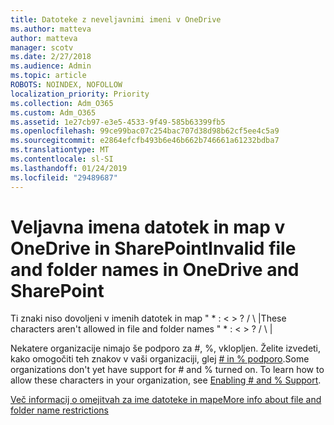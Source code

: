```yaml
---
title: Datoteke z neveljavnimi imeni v OneDrive
ms.author: matteva
author: matteva
manager: scotv
ms.date: 2/27/2018
ms.audience: Admin
ms.topic: article
ROBOTS: NOINDEX, NOFOLLOW
localization_priority: Priority
ms.collection: Adm_O365
ms.custom: Adm_O365
ms.assetid: 1e27cb97-e3e5-4533-9f49-585b63399fb5
ms.openlocfilehash: 99ce99bac07c254bac707d38d98b62cf5ee4c5a9
ms.sourcegitcommit: e2864efcfb493b6e46b662b746661a61232bdba7
ms.translationtype: MT
ms.contentlocale: sl-SI
ms.lasthandoff: 01/24/2019
ms.locfileid: "29489687"
---
```

# <a name="invalid-file-and-folder-names-in-onedrive-and-sharepoint"></a><span data-ttu-id="a3fd4-102">Veljavna imena datotek in map v OneDrive in SharePoint</span><span class="sxs-lookup"><span data-stu-id="a3fd4-102">Invalid file and folder names in OneDrive and SharePoint</span></span>

<span data-ttu-id="a3fd4-p101">Ti znaki niso dovoljeni v imenih datotek in map " \* : \< \> ? / \ |</span><span class="sxs-lookup"><span data-stu-id="a3fd4-p101">These characters aren't allowed in file and folder names " \* : \< \> ? / \ |</span></span> 
  
<span data-ttu-id="a3fd4-p102">Nekatere organizacije nimajo še podporo za #, %, vklopljen. Želite izvedeti, kako omogočiti teh znakov v vaši organizaciji, glej [# in % podporo](https://go.microsoft.com/fwlink/?linkid=862611).</span><span class="sxs-lookup"><span data-stu-id="a3fd4-p102">Some organizations don't yet have support for # and % turned on. To learn how to allow these characters in your organization, see [Enabling # and % Support](https://go.microsoft.com/fwlink/?linkid=862611).</span></span> 
  
[<span data-ttu-id="a3fd4-107">Več informacij o omejitvah za ime datoteke in mape</span><span class="sxs-lookup"><span data-stu-id="a3fd4-107">More info about file and folder name restrictions</span></span>](https://go.microsoft.com/fwlink/?linkid=866430)
  

